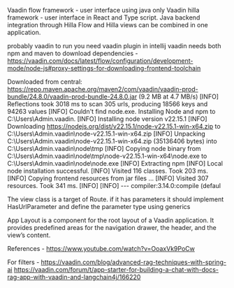Vaadin flow framework - user interface using java only
Vaadin hilla framework - user interface in React and Type script. Java backend integration through Hilla
Flow and Hilla views can be combined in one application.

probably vaadin to run you need vaadin plugin in intellij
vaadin needs both npm and maven to download dependencies - https://vaadin.com/docs/latest/flow/configuration/development-mode/node-js#proxy-settings-for-downloading-frontend-toolchain

Downloaded from central: https://repo.maven.apache.org/maven2/com/vaadin/vaadin-prod-bundle/24.8.0/vaadin-prod-bundle-24.8.0.jar (9.2 MB at 4.7 MB/s)
[INFO] Reflections took 3018 ms to scan 305 urls, producing 18566 keys and 94263 values
[INFO] Couldn't find node.exe. Installing Node and npm to C:\Users\Admin\.vaadin.
[INFO] Installing node version v22.15.1
[INFO] Downloading https://nodejs.org/dist/v22.15.1/node-v22.15.1-win-x64.zip to C:\Users\Admin\.vaadin\node-v22.15.1-win-x64.zip
[INFO] Unpacking C:\Users\Admin\.vaadin\node-v22.15.1-win-x64.zip (35136406 bytes) into C:\Users\Admin\.vaadin\node\tmp
[INFO] Copying node binary from C:\Users\Admin\.vaadin\node\tmp\node-v22.15.1-win-x64\node.exe to C:\Users\Admin\.vaadin\node\node.exe
[INFO] Extracting npm
[INFO] Local node installation successful.
[INFO] Visited 116 classes. Took 203 ms.
[INFO] Copying frontend resources from jar files ...
[INFO] Visited 307 resources. Took 341 ms.
[INFO]
[INFO] --- compiler:3.14.0:compile (defaul


The view class is a target of Route. if it has parameters it should implement HasUrlParameter<T> and define the parameter type using generics

App Layout is a component for the root layout of a Vaadin application. It provides predefined areas for the navigation drawer, the header, and the view’s content.

References -
https://www.youtube.com/watch?v=OoaxVk9PoCw

For filters - https://vaadin.com/blog/advanced-rag-techniques-with-spring-ai
https://vaadin.com/forum/t/app-starter-for-building-a-chat-with-docs-rag-app-with-vaadin-and-langchain4j/166220